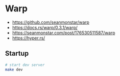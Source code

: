 # Warp

- https://github.com/seanmonstar/warp
- https://docs.rs/warp/0.3.1/warp/
- https://seanmonstar.com/post/176530511587/warp
- https://hyper.rs/

## Startup

```bash
# start dev server
make dev
```
